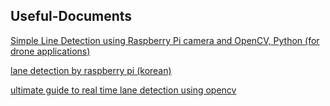## Useful-Documents

[Simple Line Detection using Raspberry Pi camera and OpenCV, Python (for drone applications)](https://openfriend.wixsite.com/openmakerdrone/single-post/2017/03/17/simple-line-detection-using-raspberry-pi-camera-and-opencv-python-for-drone-applications)

[lane detection by raspberry pi (korean)](https://github.com/jjeamin/lane_detection)

[ultimate guide to real time lane detection using opencv](https://automaticaddison.com/the-ultimate-guide-to-real-time-lane-detection-using-opencv/)